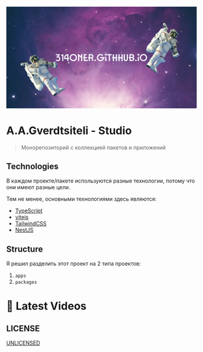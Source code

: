 [![314oner GitHub Banner](./static/img/GitHubHeader.png)](https://314oner.studio.github.io/)

# A.A.Gverdtsiteli - Studio

> Монорепозиторий с коллекцией пакетов и приложений

## Technologies

В каждом проекте/пакете используются разные технологии, потому что они имеют разные цели.

Тем не менее, основными технологиями здесь являются:

- [TypeScript](https://www.typescriptlang.org/)
- [vitejs](https://vitejs.dev/)
- [TailwindCSS](https://tailwindcss.com/)
- [NestJS](https://nestjs.com/)

## Structure

Я решил разделить этот проект на 2 типа проектов:

1. `apps`
2. `packages`

# 📩 Latest Videos

<!-- BLOG-POST-LIST:START -->

<!-- BLOG-POST-LIST:END -->

## LICENSE

[UNLICENSED](./LICENSE)
